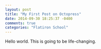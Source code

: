 ```yaml
---
layout: post
title: "My First Post on Octopress"
date: 2014-09-30 18:25:37 -0400
comments: true
categories: "Flatiron School"
---
```


Hello world. This is going to be life-changing.